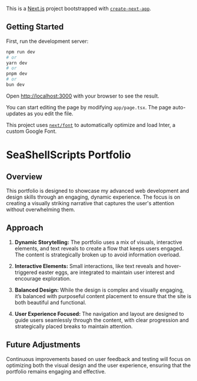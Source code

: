 This is a [Next.js](https://nextjs.org/) project bootstrapped with [`create-next-app`](https://github.com/vercel/next.js/tree/canary/packages/create-next-app).

## Getting Started

First, run the development server:

```bash
npm run dev
# or
yarn dev
# or
pnpm dev
# or
bun dev
```

Open [http://localhost:3000](http://localhost:3000) with your browser to see the result.

You can start editing the page by modifying `app/page.tsx`. The page auto-updates as you edit the file.

This project uses [`next/font`](https://nextjs.org/docs/basic-features/font-optimization) to automatically optimize and load Inter, a custom Google Font.

# SeaShellScripts Portfolio

## Overview

This portfolio is designed to showcase my advanced web development and design skills through an engaging, dynamic experience. The focus is on creating a visually striking narrative that captures the user's attention without overwhelming them.

## Approach

1. **Dynamic Storytelling:** The portfolio uses a mix of visuals, interactive elements, and text reveals to create a flow that keeps users engaged. The content is strategically broken up to avoid information overload.

2. **Interactive Elements:** Small interactions, like text reveals and hover-triggered easter eggs, are integrated to maintain user interest and encourage exploration.

3. **Balanced Design:** While the design is complex and visually engaging, it’s balanced with purposeful content placement to ensure that the site is both beautiful and functional.

4. **User Experience Focused:** The navigation and layout are designed to guide users seamlessly through the content, with clear progression and strategically placed breaks to maintain attention.

## Future Adjustments

Continuous improvements based on user feedback and testing will focus on optimizing both the visual design and the user experience, ensuring that the portfolio remains engaging and effective.
 
 

